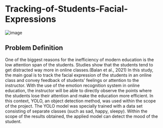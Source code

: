 # Tracking-of-Students-Facial-Expressions

![image](https://user-images.githubusercontent.com/74296174/212283657-f6edd41f-af01-41d3-a310-2046356ee999.png)


## Problem Definition

One of the biggest reasons for the inefficiency of
modern education is the low attention span of the
students. Studies show that the students tend to
get distracted way more in online classes.(Balan
et al., 2021) In this study, the main goal is to track
the facial expression of the students in an online
class and convey feedback of students’ feelings
or attention to the instructor. With the use of the
emotion recognition system in online education,
the instructor will be able to directly observe the
points where the students lose their attention and
make the education more efficient. In this context, YOLO, an object detection method, was used
within the scope of the project. The YOLO model
was specially trained with a data set consisting
of separate classes (such as sad, happy, sleepy).
Within the scope of the results obtained, the applied model can detect the mood of the student.

